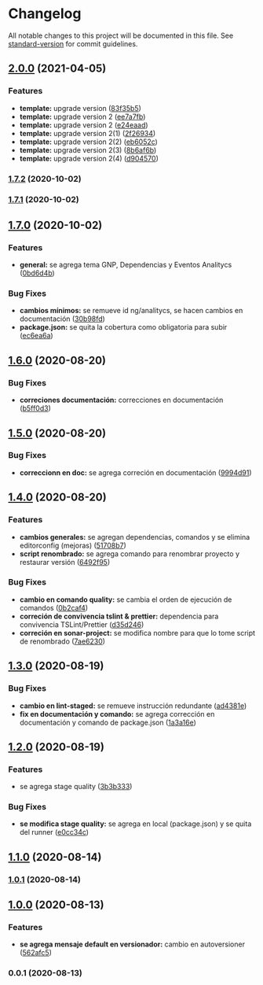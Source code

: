 # Changelog

All notable changes to this project will be documented in this file. See [standard-version](https://github.com/conventional-changelog/standard-version) for commit guidelines.

## [2.0.0](http://git.gnp.mx/arquitectura/gnp_angularui_template/compare/1.7.2...2.0.0) (2021-04-05)


### Features

* **template:** upgrade version ([83f35b5](http://git.gnp.mx/arquitectura/gnp_angularui_template/commit/83f35b5bead55d7aa5d0a308145c8287e002c8a2))
* **template:** upgrade version 2 ([ee7a7fb](http://git.gnp.mx/arquitectura/gnp_angularui_template/commit/ee7a7fb6e40b34bb8c5c659197c5663fc8108768))
* **template:** upgrade version 2 ([e24eaad](http://git.gnp.mx/arquitectura/gnp_angularui_template/commit/e24eaadcf1c20a267405ccc2e947560286075b7b))
* **template:** upgrade version 2(1) ([2f26934](http://git.gnp.mx/arquitectura/gnp_angularui_template/commit/2f269341104ff0d0bffa990677a911c6ea369511))
* **template:** upgrade version 2(2) ([eb6052c](http://git.gnp.mx/arquitectura/gnp_angularui_template/commit/eb6052c84147e79c5b0eded470d429f0506978c1))
* **template:** upgrade version 2(3) ([8b6af6b](http://git.gnp.mx/arquitectura/gnp_angularui_template/commit/8b6af6bc8f75de970aee49fc5bc5bc797d7746b8))
* **template:** upgrade version 2(4) ([d904570](http://git.gnp.mx/arquitectura/gnp_angularui_template/commit/d904570491dde4dbf195ceca1e74fed3ea87a820))

### [1.7.2](http://git.gnp.mx/arquitectura/gnp_angularui_template/compare/1.7.1...1.7.2) (2020-10-02)

### [1.7.1](http://git.gnp.mx/arquitectura/gnp_angularui_template/compare/1.7.0...1.7.1) (2020-10-02)

## [1.7.0](http://git.gnp.mx/arquitectura/gnp_angularui_template/compare/1.6.0...1.7.0) (2020-10-02)


### Features

* **general:** se agrega tema GNP, Dependencias y Eventos Analitycs ([0bd6d4b](http://git.gnp.mx/arquitectura/gnp_angularui_template/commit/0bd6d4b5bb657fb9af14b0a05b9cad54c6b3d490))


### Bug Fixes

* **cambios mínimos:** se remueve id ng/analitycs, se hacen cambios en documentación ([30b98fd](http://git.gnp.mx/arquitectura/gnp_angularui_template/commit/30b98fd96a2ab3836ccb3051b39d26bb91f2e23b))
* **package.json:** se quita la cobertura como obligatoria para subir ([ec6ea6a](http://git.gnp.mx/arquitectura/gnp_angularui_template/commit/ec6ea6a678bf25ccf918130b70e269ca7ddf2403))

## [1.6.0](http://git.gnp.mx/arquitectura/gnp_angularui_template/compare/1.5.0...1.6.0) (2020-08-20)


### Bug Fixes

* **correciones documentación:** correcciones en documentación ([b5ff0d3](http://git.gnp.mx/arquitectura/gnp_angularui_template/commit/b5ff0d3526e21a01aeaec91ea0bb51ce23651976))

## [1.5.0](http://git.gnp.mx/arquitectura/gnp_angularui_template/compare/1.4.0...1.5.0) (2020-08-20)


### Bug Fixes

* **correccionn en doc:** se agrega correción en documentación ([9994d91](http://git.gnp.mx/arquitectura/gnp_angularui_template/commit/9994d9140d1cf6a265814ebf864f869e7703f593))

## [1.4.0](http://git.gnp.mx/arquitectura/gnp_angularui_template/compare/1.3.0...1.4.0) (2020-08-20)


### Features

* **cambios generales:** se agregan dependencias, comandos y se elimina editorconfig (mejoras) ([51708b7](http://git.gnp.mx/arquitectura/gnp_angularui_template/commit/51708b7b4d6ee598d912c2b37ee45bc9e33641b3))
* **script renombrado:** se agrega comando para renombrar proyecto y restaurar versión ([6492f95](http://git.gnp.mx/arquitectura/gnp_angularui_template/commit/6492f95ed9b14391ffe770a883a9c0759097aee6))


### Bug Fixes

* **cambio en comando quality:** se cambia el orden de ejecución de comandos ([0b2caf4](http://git.gnp.mx/arquitectura/gnp_angularui_template/commit/0b2caf47425a3628dbc4a8f23d94f2fdbf448a4b))
* **correción de convivencia tslint & prettier:** dependencia para convivencia TSLint/Prettier ([d35d246](http://git.gnp.mx/arquitectura/gnp_angularui_template/commit/d35d246e84fe11325da68ff360d17140c5f4fc68))
* **correción en sonar-project:** se modifica nombre para que lo tome script de renombrado ([7ae6230](http://git.gnp.mx/arquitectura/gnp_angularui_template/commit/7ae62305ffed3f18a97aa536084bd9c85ad235bb))

## [1.3.0](http://git.gnp.mx/arquitectura/gnp_angularui_template/compare/1.2.0...1.3.0) (2020-08-19)


### Bug Fixes

* **cambio en lint-staged:** se remueve instrucción redundante ([ad4381e](http://git.gnp.mx/arquitectura/gnp_angularui_template/commit/ad4381e7341541ee0e71e9a6008ba44715c30b99))
* **fix en documentación y comando:** se agrega corrección en documentación y comando de package.json ([1a3a16e](http://git.gnp.mx/arquitectura/gnp_angularui_template/commit/1a3a16e83762c6b9c2bb2621f11c420cad71c203))

## [1.2.0](http://git.gnp.mx/arquitectura/gnp_angularui_template/compare/1.1.0...1.2.0) (2020-08-19)


### Features

* se agrega stage quality ([3b3b333](http://git.gnp.mx/arquitectura/gnp_angularui_template/commit/3b3b33356801459c420625ff1dc6d53f2634c11f))


### Bug Fixes

* **se modifica stage quality:** se agrega en local (package.json) y se quita del runner ([e0cc34c](http://git.gnp.mx/arquitectura/gnp_angularui_template/commit/e0cc34cb988d38456892df99f35e675a2c6a14b8))

## [1.1.0](http://git.gnp.mx/arquitectura/gnp_angularui_template/compare/1.0.1...1.1.0) (2020-08-14)

### [1.0.1](http://git.gnp.mx/arquitectura/gnp_angularui_template/compare/1.0.0...1.0.1) (2020-08-14)

## [1.0.0](http://git.gnp.mx/arquitectura/gnp_angularui_template/compare/0.0.1...1.0.0) (2020-08-13)


### Features

* **se agrega mensaje default en versionador:** cambio en autoversioner ([562afc5](http://git.gnp.mx/arquitectura/gnp_angularui_template/commit/562afc52b685aa561c075dfcdf589995c6a50ed8))

### 0.0.1 (2020-08-13)